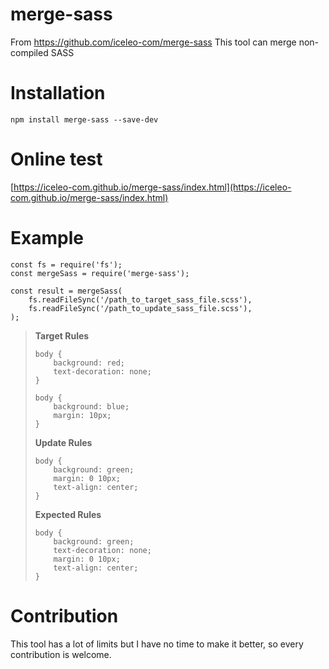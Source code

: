 # merge-sass
From https://github.com/iceleo-com/merge-sass
This tool can merge non-compiled SASS

# Installation
`npm install merge-sass --save-dev`

# Online test
[https://iceleo-com.github.io/merge-sass/index.html](https://iceleo-com.github.io/merge-sass/index.html)

# Example
```
const fs = require('fs');
const mergeSass = require('merge-sass');

const result = mergeSass(
    fs.readFileSync('/path_to_target_sass_file.scss'),
    fs.readFileSync('/path_to_update_sass_file.scss'),
);
```
> **Target Rules**
> ```
> body {
>     background: red;
>     text-decoration: none;
> }
> 
> body {
>     background: blue;
>     margin: 10px;
> }
> ```
> **Update Rules**
> ```
> body {
>     background: green;
>     margin: 0 10px;
>     text-align: center;
> }
> ```
> **Expected Rules**
> ```
> body {
>     background: green;
>     text-decoration: none;
>     margin: 0 10px;
>     text-align: center;
> }
> ```

# Contribution
This tool has a lot of limits but I have no time to make it better, so every contribution is welcome.
